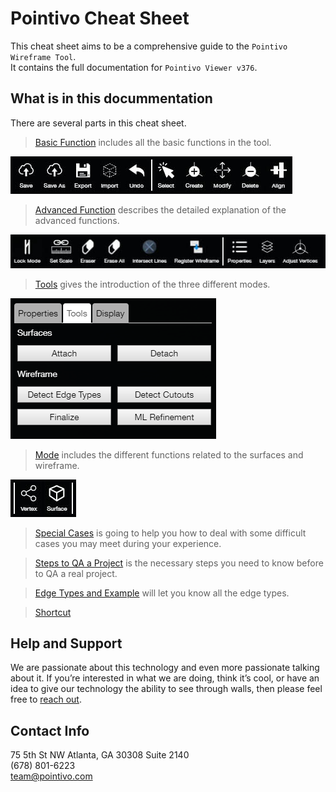 # Pointivo Cheat Sheet

This cheat sheet aims to be a comprehensive guide to the `Pointivo Wireframe Tool`.   
It contains the full documentation for `Pointivo Viewer v376`.

## What is in this docummentation

There are several parts in this cheat sheet.

>[Basic Function](basic-function.md) includes all the basic functions in the tool.

![](/Images/basic.jpg)

>[Advanced Function](advanced-function.md) describes the detailed explanation of the advanced functions.

![](/Images/advanced.jpg)

>[Tools](tools.md) gives the introduction of the three different modes.

![](/Images/tools.png)

>[Mode](mode.md) includes the different functions related to the surfaces and wireframe.

![](/Images/mode.jpg)

>[Special Cases](special-cases.md) is going to help you how to deal with some difficult cases you may meet during your experience.

>[Steps to QA a Project](steps-to-qa-a-project.md) is the necessary steps you need to know before to QA a real project.

>[Edge Types and Example](edge-types-and-example.md) will let you know all the edge types.

>[Shortcut](shortcut.md)

## Help and Support

We are passionate about this technology and even more passionate talking about it. If you’re interested in what we are doing, think it’s cool, or have an idea to give our technology the ability to see through walls, then please feel free to [reach out](http://pointivo.com/contact/).

## Contact Info

75 5th St NW Atlanta, GA 30308 Suite 2140  
\(678\) 801-6223  
team@pointivo.com


